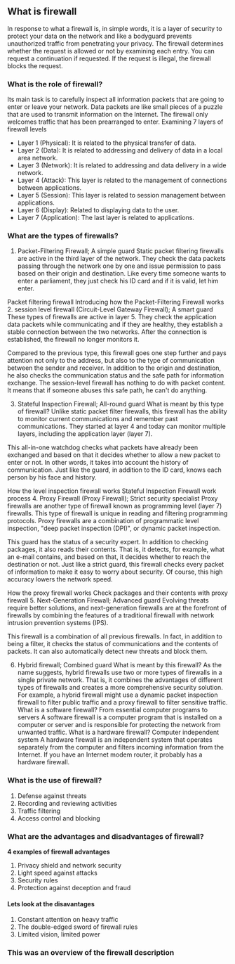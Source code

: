 ## What is firewall
In response to what a firewall is, in simple words, it is a layer of security to protect your data on the network and like a bodyguard prevents unauthorized traffic from penetrating your privacy. The firewall determines whether the request is allowed or not by examining each entry. You can request a continuation if requested. If the request is illegal, the firewall blocks the request.
### What is the role of firewall?
Its main task is to carefully inspect all information packets that are going to enter or leave your network. Data packets are like small pieces of a puzzle that are used to transmit information on the Internet.
The firewall only welcomes traffic that has been prearranged to enter.
Examining 7 layers of firewall levels
* Layer 1 (Physical): It is related to the physical transfer of data.
* Layer 2 (Data): It is related to addressing and delivery of data in a local area network.
* Layer 3 (Network): It is related to addressing and data delivery in a wide network.
* Layer 4 (Attack): This layer is related to the management of connections between applications.
* Layer 5 (Session): This layer is related to session management between applications.
* Layer 6 (Display): Related to displaying data to the user.
* Layer 7 (Application): The last layer is related to applications.
### What are the types of firewalls?
 1. Packet-Filtering Firewall; A simple guard
Static packet filtering firewalls are active in the third layer of the network. They check the data packets passing through the network one by one and issue permission to pass based on their origin and destination. Like every time someone wants to enter a parliament, they just check his ID card and if it is valid, let him enter.

Packet filtering firewall
Introducing how the Packet-Filtering Firewall works
 2. session level firewall (Circuit-Level Gateway Firewall); A smart guard
These types of firewalls are active in layer 5. They check the application data packets while communicating and if they are healthy, they establish a stable connection between the two networks. After the connection is established, the firewall no longer monitors it.

Compared to the previous type, this firewall goes one step further and pays attention not only to the address, but also to the type of communication between the sender and receiver. In addition to the origin and destination, he also checks the communication status and the safe path for information exchange. The session-level firewall has nothing to do with packet content. It means that if someone abuses this safe path, he can't do anything.

 3. Stateful Inspection Firewall; All-round guard
What is meant by this type of firewall? Unlike static packet filter firewalls, this firewall has the ability to monitor current communications and remember past communications. They started at layer 4 and today can monitor multiple layers, including the application layer (layer 7).

This all-in-one watchdog checks what packets have already been exchanged and based on that it decides whether to allow a new packet to enter or not. In other words, it takes into account the history of communication. Just like the guard, in addition to the ID card, knows each person by his face and history.

How the level inspection firewall works
Stateful Inspection Firewall work process
 4. Proxy Firewall (Proxy Firewall); Strict security specialist
Proxy firewalls are another type of firewall known as programming level (layer 7) firewalls. This type of firewall is unique in reading and filtering programming protocols. Proxy firewalls are a combination of programmatic level inspection, "deep packet inspection (DPI)", or dynamic packet inspection.

This guard has the status of a security expert. In addition to checking packages, it also reads their contents. That is, it detects, for example, what an e-mail contains, and based on that, it decides whether to reach the destination or not. Just like a strict guard, this firewall checks every packet of information to make it easy to worry about security. Of course, this high accuracy lowers the network speed.

How the proxy firewall works
Check packages and their contents with proxy firewall
 5. Next-Generation Firewall; Advanced guard
Evolving threats require better solutions, and next-generation firewalls are at the forefront of firewalls by combining the features of a traditional firewall with network intrusion prevention systems (IPS).

This firewall is a combination of all previous firewalls. In fact, in addition to being a filter, it checks the status of communications and the contents of packets. It can also automatically detect new threats and block them.

 6. Hybrid firewall; Combined guard
What is meant by this firewall? As the name suggests, hybrid firewalls use two or more types of firewalls in a single private network. That is, it combines the advantages of different types of firewalls and creates a more comprehensive security solution.
For example, a hybrid firewall might use a dynamic packet inspection firewall to filter public traffic and a proxy firewall to filter sensitive traffic.
What is a software firewall? From essential computer programs to servers
A software firewall is a computer program that is installed on a computer or server and is responsible for protecting the network from unwanted traffic.
What is a hardware firewall? Computer independent system
A hardware firewall is an independent system that operates separately from the computer and filters incoming information from the Internet. If you have an Internet modem router, it probably has a hardware firewall.
### What is the use of firewall?
1. Defense against threats
 2. Recording and reviewing activities 
 3. Traffic filtering 
  4. Access control and blocking
### What are the advantages and disadvantages of firewall?
**4 examples of firewall advantages**
1. Privacy shield and network security
2. Light speed against attacks
3. Security rules
4. Protection against deception and fraud
#### Lets look at the disavantages
1. Constant attention on heavy traffic
2. The double-edged sword of firewall rules
3. Limited vision, limited power
### This was an overview of the firewall description
